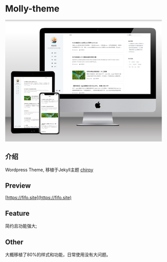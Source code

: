 # Molly-theme

![screenshot](./screenshot.png)

## 介绍
Wordpress Theme, 移植于Jekyll主题 [chirpy](https://github.com/cotes2020/jekyll-theme-chirpy) 
## Preview

[https://fifo.site](https://fifo.site)

## Feature
简约且功能强大;
## Other
大概移植了80%的样式和功能，日常使用没有大问题。

